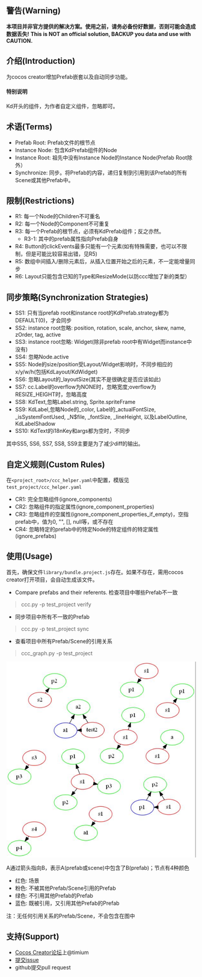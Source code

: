 ## 警告(Warning)
**本项目并非官方提供的解决方案。使用之前，请务必备份好数据，否则可能会造成数据丢失!**
**This is NOT an official solution, BACKUP you data and use with CAUTION.**

## 介绍(Introduction)
为cocos creator增加Prefab嵌套以及自动同步功能。

#### 特别说明
Kd开头的组件，为作者自定义组件，忽略即可。


## 术语(Terms)
* Prefab Root: Prefab文件的根节点
* Instance Node: 包含KdPrefab组件的Node
* Instance Root: 祖先中没有Instance Node的Instance Node(Prefab Root除外）
* Synchronize: 同步。将Prefab的内容，递归复制到引用到该Prefab的所有Scene或其他Prefab中。

## 限制(Restrictions)
* R1: 每一个Node的Children不可重名
* R2: 每一个Node的Component不可重复
* R3: 每一个Prefab的根节点，必须有KdPrefab组件；反之亦然。
  * R3-1: 其中的prefab属性指向Prefab自身
* R4: Button的clickEvents最多只能有一个元素(如有特殊需要，也可以不限制，但是可能比较容易出错，见R5)
* R5: 数组中间插入/删除元素后，从插入位置开始之后的元素，不一定能增量同步
* R6: Layout只能包含已知的Type和ResizeMode(以防ccc增加了新的类型）


## 同步策略(Synchronization Strategies)
* SS1: 只有当prefab root和instance root的KdPrefab.strategy都为DEFAULT(0)，才会同步
* SS2: instance root忽略: position, rotation, scale, anchor, skew, name, zOrder, tag, active
* SS3: instance root忽略: Widget(除非prefab root中有Widget而instance中没有)
* SS4: 忽略Node.active
* SS5: Node的size/position受Layout/Widget影响时，不同步相应的x/y/w/h(包括KdLayout/KdWidget)
* SS6: 忽略Layout的_layoutSize(其实不是很确定是否应该如此)
* SS7: cc.Label的overflow为NONE时，忽略宽度;overflow为RESIZE_HEIGHT时，忽略高度
* SS8: KdText,忽略Label.string, Sprite.spriteFrame
* SS9: KdLabel,忽略Node的_color, Label的_actualFontSize, _isSystemFontUsed, _N$file, _fontSize, _lineHeight, 以及LabelOutline, KdLabelShadow
* SS10: KdText的i18nKey和args都为空时，不同步

其中SS5, SS6, SS7, SS8, SS9主要是为了减少diff的输出。


## 自定义规则(Custom Rules)
在`<project_root>/ccc_helper.yaml`中配置，模版见`test_project/ccc_helper.yaml`
* CR1: 完全忽略组件(ignore_components)
* CR2: 忽略组件的指定属性(ignore_component_properties)
* CR3: 忽略组件的空属性(ignore_component_properties_if_empty)，空指prefab中，值为0, "", [], null等，或不存在
* CR4: 忽略特定的prefab中的特定Node的特定组件的特定属性(ignore_prefabs)


## 使用(Usage)
首先，确保文件`library/bundle.project.js`存在。如果不存在，需用cocos creator打开项目，会自动生成该文件。

* Compare prefabs and their referents. 检查项目中哪些Prefab不一致
> ccc.py -p test_project verify


* 同步项目中所有不一致的Prefab
> ccc.py -p test_project sync

* 查看项目中所有Prefab/Scene的引用关系
> ccc_graph.py -p test_project

  ![graph of test_project](/test_project.jpg?raw=true)

  A通过箭头指向B，表示A(prefab或scene)中包含了B(prefab)；节点有4种颜色
  * 红色: 场景
  * 粉色: 不被其他Prefab/Scene引用的Prefab
  * 绿色: 不引用其他Prefab的Prefab
  * 蓝色: 既被引用，又引用其他Prefab的Prefab

  注：无任何引用关系的Prefab/Scene，不会包含在图中

## 支持(Support)
* [Cocos Creator论坛](http://forum.cocos.com/c/Creator)上@timium
* [提交issue](https://github.com/TimothyZhang/ccc_helper/issues/new)
* github提交pull request
